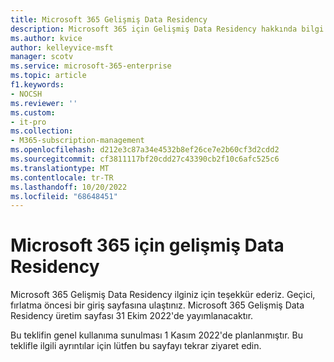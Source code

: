 ```yaml
---
title: Microsoft 365 Gelişmiş Data Residency
description: Microsoft 365 için Gelişmiş Data Residency hakkında bilgi edinin
ms.author: kvice
author: kelleyvice-msft
manager: scotv
ms.service: microsoft-365-enterprise
ms.topic: article
f1.keywords:
- NOCSH
ms.reviewer: ''
ms.custom:
- it-pro
ms.collection:
- M365-subscription-management
ms.openlocfilehash: d212e3c87a34e4532b8ef26ce7e2b60cf3d2cdd2
ms.sourcegitcommit: cf3811117bf20cdd27c43390cb2f10c6afc525c6
ms.translationtype: MT
ms.contentlocale: tr-TR
ms.lasthandoff: 10/20/2022
ms.locfileid: "68648451"
---
```

# <a name="advanced-data-residency-for-microsoft-365"></a>Microsoft 365 için gelişmiş Data Residency

Microsoft 365 Gelişmiş Data Residency ilginiz için teşekkür ederiz. Geçici, fırlatma öncesi bir giriş sayfasına ulaştınız. Microsoft 365 Gelişmiş Data Residency üretim sayfası 31 Ekim 2022'de yayımlanacaktır.

Bu teklifin genel kullanıma sunulması 1 Kasım 2022'de planlanmıştır. Bu teklifle ilgili ayrıntılar için lütfen bu sayfayı tekrar ziyaret edin.
